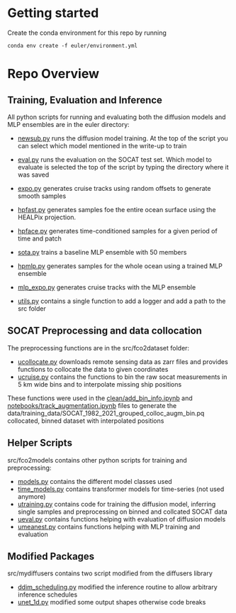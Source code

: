 # Getting started
Create the conda environment for this repo by running
```
conda env create -f euler/environment.yml
```


# Repo Overview

## Training, Evaluation and Inference
All python scripts for running and evaluating both the diffusion models and MLP ensembles are in the euler directory:

- [newsub.py](https://github.com/ebrusoni/fco2diffusion/blob/main/euler/newsub.py) runs the diffusion model training. At the top of the script you can select which model mentioned in the write-up to train
- [eval.py](https://github.com/ebrusoni/fco2diffusion/blob/main/euler/euler.py) runs the evaluation on the SOCAT test set. Which model to evaluate is selected the top of the script by typing the directory where it was saved
- [expo.py](https://github.com/ebrusoni/fco2diffusion/blob/main/euler/euler.py) generates cruise tracks using random offsets to generate smooth samples 
- [hpfast.py](https://github.com/ebrusoni/fco2diffusion/blob/main/euler/hpfast.py) generates samples foe the entire ocean surface using the HEALPix projection. 
- [hpface.py](https://github.com/ebrusoni/fco2diffusion/blob/main/euler/hpface.py) generates time-conditioned samples for a given period of time and patch

- [sota.py](https://github.com/ebrusoni/fco2diffusion/blob/main/euler/sota.py) trains a baseline MLP ensemble with 50 members
- [hpmlp.py](https://github.com/ebrusoni/fco2diffusion/blob/main/euler/hpmlp.py) generates samples for the whole ocean using a trained MLP ensemble
- [mlp_expo.py](https://github.com/ebrusoni/fco2diffusion/blob/main/euler/mlp_expo.py) generates cruise tracks with the MLP ensemble

- [utils.py](https://github.com/ebrusoni/fco2diffusion/blob/main/euler/utils.py) contains a single function to add a logger and add a path to the src folder

## SOCAT Preprocessing and data collocation
The preprocessing functions are in the src/fco2dataset folder:

- [ucollocate.py](https://github.com/ebrusoni/fco2diffusion/tree/main/src/fco2dataset/ucollocate.py) downloads remote sensing data as zarr files and provides functions to collocate the data to given coordinates
- [ucruise.py](https://github.com/ebrusoni/fco2diffusion/tree/main/src/fco2dataset/ucruise.py)  contains the functions to bin the raw socat measurements in 5 km wide bins and to interpolate missing ship positions

These functions were used in the [clean/add_bin_info.ipynb](https://github.com/ebrusoni/fco2diffusion/blob/main/clean/add_bin_info.ipynb) and [notebooks/track_augmentation.ipynb](https://github.com/ebrusoni/fco2diffusion/blob/main/notebooks/track_augmentation.ipynb) files to generate the 
data/training_data/SOCAT_1982_2021_grouped_colloc_augm_bin.pq collocated, binned dataset with interpolated positions

## Helper Scripts
src/fco2models contains other python scripts for training and preprocessing:

- [models.py](https://github.com/ebrusoni/fco2diffusion/blob/main/src/fco2models/models.py) contains the different model classes used
- [time_models.py](https://github.com/ebrusoni/fco2diffusion/blob/main/src/fco2models/time_models.py) contains transformer models for time-series (not used anymore)
- [utraining.py](https://github.com/ebrusoni/fco2diffusion/blob/main/src/fco2models/utraining.py) contains code for training the diffusion model, inferring single samples and preprocessing on binned and collcated SOCAT data
- [ueval.py](https://github.com/ebrusoni/fco2diffusion/blob/main/src/fco2models/ueval.py) contains functions helping with evaluation of diffusion models
- [umeanest.py](https://github.com/ebrusoni/fco2diffusion/blob/main/src/fco2models/unmeanest.py) contains functions helping with MLP training and evaluation

## Modified Packages
src/mydiffusers contains two script modified from the diffusers library
- [ddim_scheduling.py](https://github.com/ebrusoni/fco2diffusion/blob/main/src/mydiffusers/scheduling_ddim.py) modified the inference routine to allow arbitrary inference schedules
- [unet_1d.py](https://github.com/ebrusoni/fco2diffusion/blob/main/src/mydiffusers/unet_1d.py) modified some output shapes otherwise code breaks


